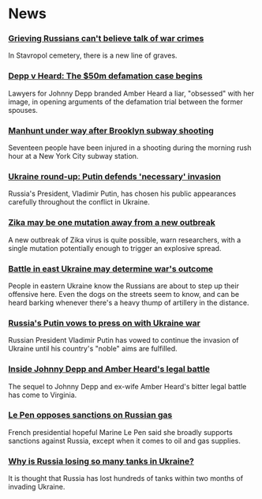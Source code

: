 # News
### [Grieving Russians can't believe talk of war crimes](https://www.bbc.com/news/world-europe-61073897)
In Stavropol cemetery, there is a new line of graves.
### [Depp v Heard: The $50m defamation case begins](https://www.bbc.com/news/world-us-canada-61082790)
Lawyers for Johnny Depp branded Amber Heard a liar, "obsessed" with her image, in opening arguments of the defamation trial between the former spouses.
### [Manhunt under way after Brooklyn subway shooting](https://www.bbc.com/news/world-us-canada-61082792)
Seventeen people have been injured in a shooting during the morning rush hour at a New York City subway station.
### [Ukraine round-up: Putin defends 'necessary' invasion](https://www.bbc.com/news/world-europe-61088637)
Russia's President, Vladimir Putin, has chosen his public appearances carefully throughout the conflict in Ukraine. 
### [Zika may be one mutation away from a new outbreak](https://www.bbc.com/news/health-61078867)
A new outbreak of Zika virus is quite possible, warn researchers, with a single mutation potentially enough to trigger an explosive spread. 
### [Battle in east Ukraine may determine war's outcome](https://www.bbc.com/news/world-europe-61080476)
People in eastern Ukraine know the Russians are about to step up their offensive here. Even the dogs on the streets seem to know, and can be heard barking whenever there's a heavy thump of artillery in the distance. 
### [Russia's Putin vows to press on with Ukraine war](https://www.bbc.com/news/world-europe-61077648)
Russian President Vladimir Putin has vowed to continue the invasion of Ukraine until his country's "noble" aims are fulfilled.
### [Inside Johnny Depp and Amber Heard's legal battle](https://www.bbc.com/news/world-us-canada-61070988)
The sequel to Johnny Depp and ex-wife Amber Heard's bitter legal battle has come to Virginia. 
### [Le Pen opposes sanctions on Russian gas](https://www.bbc.com/news/world-europe-61073894)
French presidential hopeful Marine Le Pen said she broadly supports sanctions against Russia, except when it comes to oil and gas supplies.
### [Why is Russia losing so many tanks in Ukraine?](https://www.bbc.com/news/world-61021388)
It is thought that Russia has lost hundreds of tanks within two months of invading Ukraine.
